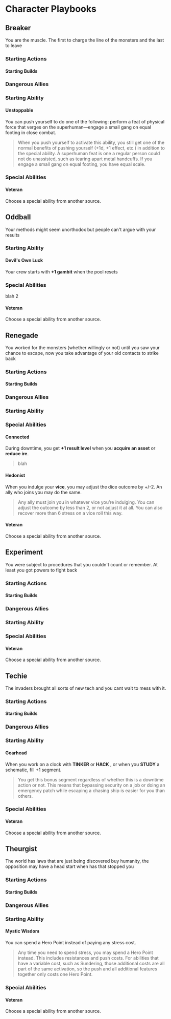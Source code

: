 # Character Playbooks

## Breaker

You are the muscle. The first to charge the line of the monsters and the last to leave

### Starting Actions

#### Starting Builds

### Dangerous Allies

### Starting Ability

#### Unstoppable

You can push yourself to do one of the following: perform a feat
of physical force that verges on the superhuman—engage a small
gang on equal footing in close combat.

> When you push yourself to activate this ability, you still get one of the normal benefits of pushing yourself (+1d, +1 effect, etc.) in addition to the special ability.
A superhuman feat is one a regular person could not do unassisted, such as tearing apart metal handcuffs. If you engage a small gang on equal footing, you have equal scale.

### Special Abilities

#### Veteran

Choose a special ability from another source.

## Oddball

Your methods might seem unorthodox but people can't argue with your results

### Starting Ability

#### Devil's Own Luck

Your crew starts with **+1 gambit** when the pool resets

### Special Abilities

blah 2

#### Veteran

Choose a special ability from another source.

## Renegade

You worked for the monsters (whether willingly or not) until you saw your chance to escape, now you take advantage of your old contacts to strike back

### Starting Actions

#### Starting Builds

### Dangerous Allies

### Starting Ability

### Special Abilities

#### Connected

During downtime, you get **+1 result level** when you **acquire an asset** or **reduce ire**.

> blah

#### Hedonist

When you indulge your **vice**, you may adjust the dice outcome by +/-2. An ally who joins you may do the same.

> Any ally must join you in whatever vice you’re indulging. You can adjust the outcome by less than 2, or not adjust it at all. You can also recover more than 6 stress on a vice roll this way.

#### Veteran

Choose a special ability from another source.

## Experiment

You were subject to procedures that you couldn't count or remember. At least you got powers to fight back

### Starting Actions

#### Starting Builds

### Dangerous Allies

### Starting Ability

### Special Abilities

#### Veteran

Choose a special ability from another source.

## Techie

The invaders brought all sorts of new tech and you cant wait to mess with it.

### Starting Actions

#### Starting Builds

### Dangerous Allies

### Starting Ability

#### Gearhead

When you work on a clock with **TINKER** or **HACK** , or when you **STUDY** a schematic, fill +1 segment.

> You get this bonus segment regardless of whether this is a downtime action or not. This means that bypassing security on a job or doing an emergency patch while escaping a chasing ship is easier for you than others.

### Special Abilities

#### Veteran

Choose a special ability from another source.

## Theurgist

The world has laws that are just being discovered buy humanity, the opposition may have a head start when has that stopped you

### Starting Actions

#### Starting Builds

### Dangerous Allies

### Starting Ability

#### Mystic Wisdom

You can spend a Hero Point instead of paying any stress cost.

> Any time you need to spend stress, you may spend a Hero Point instead. This includes resistances and push costs. For abilities that have a variable cost, such as Sundering, those additional costs are all part of the same activation, so the push and all additional features together only costs one Hero Point.

### Special Abilities

#### Veteran

Choose a special ability from another source.
